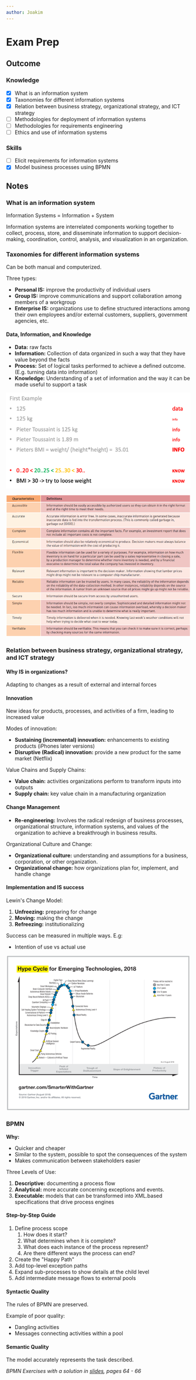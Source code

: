 ```yaml
---
author: Joakim
---
```


# Exam Prep

## Outcome

### Knowledge

- [x] What is an information system
- [x] Taxonomies for different information systems
- [x] Relation between business strategy, organizational strategy, and ICT strategy
- [ ] Methodologies for deployment of information systems
- [ ] Methodologies for requirements engineering
- [ ] Ethics and use of information systems

### Skills

- [ ] Elicit requirements for information systems
- [x] Model business processes using BPMN

## Notes

### What is an information system

Information Systems = Information + System

Information systems are interrelated components working together to collect, process, store, and disseminate information to support decision-making, coordination, control, analysis, and visualization in an organization.


### Taxonomies for different information systems

Can be both manual and computerized.

Three types:

- **Personal IS:** improve the productivity of individual users
- **Group IS:** improve communications and support collaboration among members of a workgroup
- **Enterprise IS:** organizations use to define structured interactions among their own employees and/or external customers, suppliers, government agencies, etc.

#### Data, Information, and Knowledge

- **Data:** raw facts
- **Information:** Collection of data organized in such a way that they have value beyond the facts
- **Process:** Set of logical tasks performed to achieve a defined outcome. (E.g. turning data into information)
- **Knowledge:** Understanding of a set of information and the way it can be made useful to support a task

![Example data, info, know](./imgs/Screenshot%202023-11-07%20at%2010.32.30.png)

![Dimensions of Valuable Information](./imgs/Screenshot%202023-11-07%20at%2014.06.52.png)

### Relation between business strategy, organizational strategy, and ICT strategy

#### Why IS in organizations?

Adapting to changes as a result of external and internal forces

#### Innovation

New ideas for products, processes, and activities of a firm, leading to increased value

Modes of innovation:

- **Sustaining (incremental) innovation:** enhancements to existing products (iPhones later versions)
- **Disruptive (Radical) innovation:** provide a new product for the same market (Netflix)

Value Chains and Supply Chains:

- **Value chain:** activities organizations perform to transform inputs into outputs
- **Supply chain:** key value chain in a manufacturing organization

#### Change Management

- **Re-engineering:** Involves the radical redesign of business processes, organizational structure, information systems, and values of the organization to achieve a breakthrough in business results.

Organizational Culture and Change:

- **Organizational culture:** understanding and assumptions for a business, corporation, or other organization.
- **Organizational change:** how organizations plan for, implement, and handle change

#### Implementation and IS success

Lewin's Change Model:

1. **Unfreezing:** preparing for change
2. **Moving:** making the change
3. **Refreezing:** institutionalizing

Success can be measured in multiple ways. E.g:

- Intention of use vs actual use

![Hype Cycle](imgs/Screenshot%202023-11-07%20at%2011.26.33.png)

### BPMN

**Why:**

- Quicker and cheaper
- Similar to the system, possible to spot the consequences of the system
- Makes communication between stakeholders easier

Three Levels of Use:

1. **Descriptive:** documenting a process flow
2. **Analytical:** more accurate concerning exceptions and events.
3. **Executable:** models that can be transformed into XML.based specifications that drive process engines

#### Step-by-Step Guide

1. Define process scope
   1. How does it start?
   2. What determines when it is complete?
   3. What does each instance of the process represent?
   4. Are there different ways the process can end?
2. Create the "Happy Path"
3. Add top-level exception paths
4. Expand sub-processes to show details at the child level
5. Add intermediate message flows to external pools

#### Syntactic Quality

The rules of BPMN are preserved.

Example of poor quality:

- Dangling activities
- Messages connecting activities within a pool

#### Semantic Quality

The model accurately represents the task described.

_BPMN Exercises with a solution in [slides](https://learn-eu-central-1-prod-fleet01-xythos.content.blackboardcdn.com/5def77a38a2f7/32491316?X-Blackboard-S3-Bucket=learn-eu-central-1-prod-fleet01-xythos&X-Blackboard-Expiration=1699369200000&X-Blackboard-Signature=9dt1xRJH%2B2Rdo1YnbSMcAQbFKduJbVSt%2ByN%2BX1%2F7BgE%3D&X-Blackboard-Client-Id=303508&X-Blackboard-S3-Region=eu-central-1&response-cache-control=private%2C%20max-age%3D21600&response-content-disposition=inline%3B%20filename%2A%3DUTF-8%27%27lecture4-qualmod-BPMN%25281%2529.pdf&response-content-type=application%2Fpdf&X-Amz-Security-Token=IQoJb3JpZ2luX2VjEGgaDGV1LWNlbnRyYWwtMSJHMEUCIQDMxfSuQcFbulwOMx9ik9a9Ai38BbBDsZrG%2BYEsGVB9CgIgE7Rgiu5UcEffiahHsGJ5jNSkN7oM2gkVU9qpcdmDTGMqxwUIof%2F%2F%2F%2F%2F%2F%2F%2F%2F%2FARADGgw2MzU1Njc5MjQxODMiDPPqD2XER%2FyRxZCPCiqbBcVhUB%2Fn27lHh2LJkPNi5HtVrPvpTGvddqZ7P6SKjRhUphNl3u%2FTH%2BJLjJp1He2T2e8XhZ7U7K7XZkIx8SgZ9fiNKwL%2FzMW3Isj3%2Benv813JmYDvN8KYiEF7qQV1RGWIIAKCWMxO%2FyS58qvaeksL2TJ7U99RtRm8ZMzQv9hZeNNVTqXfyH38qR3wXVF%2FKkTmjvgUwkl44zJtTpLhez0A4hApl3VhWYqWAi9RwXyZLWUVjW2169CEiwXTrpsol%2Bvg7lvtiju55d2rcbPA5l%2FLYlVpTlZAWyW6IVGdlepyZdspbCMRvshgqjRRur8Q7D9%2FzOhRIFHHTG6DEHbsG3Z1HLdOrDDOJkHfjLkvAJjFJXpGCguN8Cy%2BkufFyH16ozswxdnFmiFoQ5hL8Engvk3sQPb73WS3oDyt1%2F7szHV8o30%2BymzIuLDhiQ41wsP%2Bujxr2pF16Vvn%2BSNwHTgo0XmMG8rN7quDMHNzncs6JeYoohG6WSVLHuYdiTKSZ9wUBiNqiiJ6OFK9KzrZhzBNVUjdf5l1xUSBbockCtSx%2FQcNXKHAaj215hgF6FTFd752fy4NPPOTT5AsjqVV9OyGtoQrcX2CNeOm8pgKEtdC3FkToyf81vc3ncyqmCkfOXuynYFAZ%2BYTaIOy461r591%2BGLj3F%2FQMhJuGR6AnOqv054xQIVJSepyQecXAyJdIZRfk2WsdggRdrjhKBbXIaHMtrrbEkXFHb24CuaBD9aSmBz%2Fc5bp8lymjJ8UpyMvAqChy%2BdrbkNWSResksyPkI38TqUUgQBJSrdzruxnipeVpPcHNctHhdUMGtBTH97ok8a90jxQK2MAh6W%2FoE6cKRWbF2xp%2Fx1IhcJrR5qxJNH%2FEvnBkKkIZgLUlxRFsIXKTcAIwsN2nqgY6sQEJiVxaBH2liy%2Fl3wKFG3VI0p0BfvmB9vbuyoWt0nLdK48XPnftwKuFwOo4yjLDzzU69p8VFGh8MtKX%2BoBo%2FcTDJ7PRzX%2FELCkIv7O9N5UwzmbOxGugpomwTAmvNIMdXVi7mYHZF2fGth0ubSxMQtvX5F5eqBWoKPCIDOOZVgcHgK0CoonIV20BSX65Zt040mqjcCqs4bu6Ak%2B3ERoswYr4oLW52Cl86gN%2BgPi9l4gUAOk%3D&X-Amz-Algorithm=AWS4-HMAC-SHA256&X-Amz-Date=20231107T090000Z&X-Amz-SignedHeaders=host&X-Amz-Expires=21600&X-Amz-Credential=ASIAZH6WM4PLQJMZFY4G%2F20231107%2Feu-central-1%2Fs3%2Faws4_request&X-Amz-Signature=e6c383b735dfbead39c15d00ed02c2fdfb8de7fb744dbaee75bd0b88e285dbdc), pages 64 - 66_

